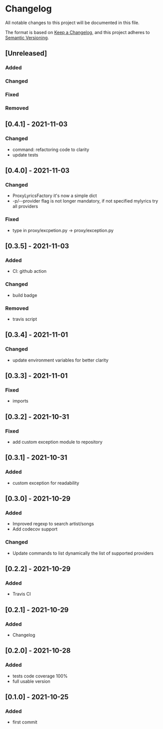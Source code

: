 # Changelog
All notable changes to this project will be documented in this file.

The format is based on [Keep a Changelog](https://keepachangelog.com/en/1.0.0/),
and this project adheres to [Semantic Versioning](https://semver.org/spec/v2.0.0.html).

## [Unreleased]
### Added

### Changed

### Fixed

### Removed


## [0.4.1] - 2021-11-03

### Changed

* command: refactoring code to clarity
* update tests
## [0.4.0] - 2021-11-03

### Changed

* ProxyLyricsFactory it's now a simple dict
* -p/--provider flag is not longer mandatory, if not specified 
mylyrics try all providers
### Fixed

* type in proxy/excpetion.py -> proxy/exception.py
## [0.3.5] - 2021-11-03

### Added

* CI: github action

### Changed

* build badge
### Removed

* travis script

## [0.3.4] - 2021-11-01

### Changed

* update environment variables for better clarity

## [0.3.3] - 2021-11-01

### Fixed

* imports

## [0.3.2] - 2021-10-31

### Fixed

* add custom exception module to repository

## [0.3.1] - 2021-10-31

### Added

* custom exception for readability
## [0.3.0] - 2021-10-29

### Added

* Improved regexp to search artist/songs 
* Add codecov support

### Changed

* Update commands to list dynamically the list of
supported providers
## [0.2.2] - 2021-10-29

### Added

* Travis CI

## [0.2.1] - 2021-10-29

### Added

* Changelog
## [0.2.0] - 2021-10-28

### Added

* tests code coverage 100%
* full usable version

## [0.1.0] - 2021-10-25

### Added

* first commit
